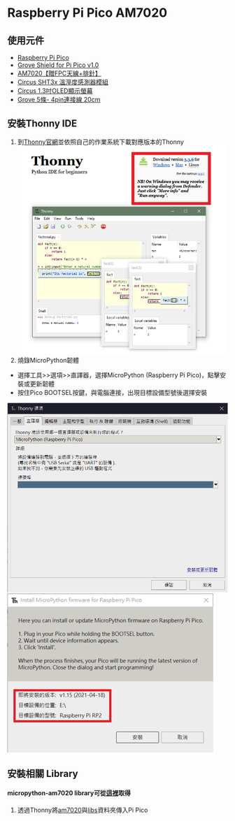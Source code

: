 # Raspberry Pi Pico AM7020

## 使用元件
* [Raspberry Pi Pico](https://www.icshop.com.tw/product-page.php?28339)
* [Grove Shield for Pi Pico v1.0](https://www.icshop.com.tw/product-page.php?28406)
* [AM7020【贈FPC天線+排針】](https://www.icshop.com.tw/product-page.php?28187)
* [Circus SHT3x 溫溼度感測器模組](https://www.icshop.com.tw/product-page.php?27610)
* [Circus 1.3吋OLED顯示螢幕](https://www.icshop.com.tw/product-page.php?27896)
* [Grove 5條- 4pin連接線 20cm](https://www.icshop.com.tw/product-page.php?27146)
## 安裝Thonny IDE
1. 到[Thonny官網](https://thonny.org/)並依照自己的作業系統下載對應版本的Thonny  
![abc](./image/01.png)
2. 燒錄MicroPython韌體  
* 選擇工具>>選項>>直譯器，選擇MicroPython (Raspberry Pi Pico)，點擊安裝或更新韌體
* 按住Pico BOOTSEL按鍵，與電腦連接，出現目標設備型號後選擇安裝

![abc](./image/03.png)
![abc](./image/02.png)
## 安裝相關 Library
#### micropython-am7020 library可從[這裡](https://pypi.org/project/micropython-am7020/)取得  
1. 透過Thonny將[am7020](./am7020)與[libs](./libs)資料夾傳入Pi Pico
